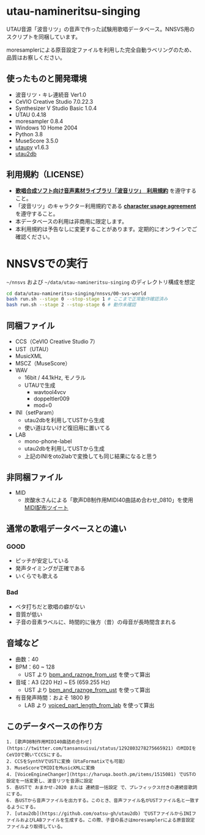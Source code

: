 # utau-namineritsu-singing
UTAU音源「波音リツ」の音声で作った試験用歌唱データベース。NNSVS用のスクリプトを同梱しています。

moresamplerによる原音設定ファイルを利用した完全自動ラベリングのため、品質はお察しください。

## 使ったものと開発環境

- 波音リツ・キレ連続音 Ver1.0
- CeVIO Creative Studio 7.0.22.3
- Synthesizer V Studio Basic 1.0.4
- UTAU 0.4.18
- moresampler 0.8.4
- Windows 10 Home 2004
- Python 3.8
- MuseScore 3.5.0
- [utaupy](https://github.com/oatsu-gh/utaupy) v1.6.3
- [utau2db](https://github.com/oatsu-gh/utau2db)

## 利用規約（LICENSE）

- **[歌唱合成ソフト向け音声素材ライブラリ「波音リツ」　利用規約](http://www.canon-voice.com/kiyaku.txt)** を遵守すること。
- 「波音リツ」のキャラクター利用規約である **[character usage agreement](http://ritsu73.is-mine.net/agreement.txt)** を遵守すること。
- 本データベースの利用は非商用に限定します。
- 本利用規約は予告なしに変更することがあります。定期的にオンラインでご確認ください。

# NNSVSでの実行

`~/nnsvs`  および `~/data/utau-namineritsu-singing` のディレクトリ構成を想定

```sh
cd data/utau-namineritsu-singing/nnsvs/00-svs-world
bash run.sh --stage 0 --stop-stage 1 # ここまで正常動作確認済み
bash run.sh --stage 2 --stop-stage 6 # 動作未確認
```



## 同梱ファイル

- CCS（CeVIO Creative Studio 7）
- UST（UTAU）
- MusicXML
- MSCZ（MuseScore）
- WAV
  - 16bit / 44.1kHz, モノラル
  - UTAUで生成
    - wavtool4vcv
    - doppeltler009
    - mod=0
- INI（setParam）
  - utau2dbを利用してUSTから生成
  - 使い道はないけど復旧用に置いてる
- LAB
  - mono-phone-label
  - utau2dbを利用してUSTから生成
  - 上記のINIをoto2labで変換しても同じ結果になると思う

## 非同梱ファイル

- MID
  - 炭酸水さんによる「歌声DB制作用MIDI40曲詰め合わせ_0810」を使用 [MIDI配布ツイート](https://twitter.com/tansansuisui/status/1292803278275665921)

## 通常の歌唱データベースとの違い

### GOOD

- ピッチが安定している
- 発声タイミングが正確である
- いくらでも歌える

### Bad

- ベタ打ちだと歌唱の癖がない
- 音質が低い
- 子音の音素ラベルに、時間的に後方（昔）の母音が長時間含まれる

## 音域など

- 曲数：40
- BPM：60 ~ 128
  - UST より [bpm_and_raznge_from_ust](https://github.com/oatsu-gh/oto2lab/tree/master/tool/bpm_and_range_from_ust) を使って算出
- 音域：A3 (220 Hz) ~ E5 (659.255 Hz)
  - UST より [bpm_and_raznge_from_ust](https://github.com/oatsu-gh/oto2lab/tree/master/tool/bpm_and_range_from_ust) を使って算出
- 有音発声時間：およそ 1800 秒
  - LAB より [voiced_part_length_from_lab](https://github.com/oatsu-gh/oto2lab/tree/master/tool/voiced_part_length_from_lab) を使って算出

## このデータベースの作り方

    1. [歌声DB制作用MIDI40曲詰め合わせ](https://twitter.com/tansansuisui/status/1292803278275665921) のMIDIをCeVIOで開いてCCSにする。
    2. CCSをSynthVでUSTに変換（UtaFormatixでも可能）
    3. MuseScoreでMIDIをMusicXMLに変換
    4. [VoiceEngineChanger](https://haruqa.booth.pm/items/1515081) でUSTの設定を一括変更し、波音リツを音源に設定
    5. 各USTで おまかせ☆2020 または 連続音一括設定 で、プレフィックス付きの連続音歌詞にする。
    6. 各USTから音声ファイルを出力する。このとき、音声ファイル名がUSTファイル名と一致するようにする。
    7. [utau2db](https://github.com/oatsu-gh/utau2db) でUSTファイルからINIファイルおよびLABファイルを生成する。この際、子音の長さはmoresamplerによる原音設定ファイルより取得している。


